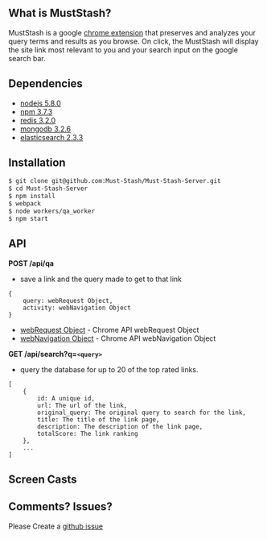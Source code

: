 ## What is MustStash?
MustStash is a google [chrome extension](https://github.com/Must-Stash/Must-Stash-Extension) that preserves and analyzes your query terms and results as you browse. On click, the MustStash will display the site link most relevant to you and your search input on the google search bar.

## Dependencies
- [nodejs 5.8.0](https://nodejs.org/en/)
- [npm 3.7.3](https://www.npmjs.com/)
- [redis 3.2.0](http://redis.io/)
- [mongodb 3.2.6](https://www.mongodb.com/collateral/mongodb-3-2-whats-new?jmp=search&utm_source=google&utm_campaign=Americas-US-Brand-Alpha&utm_keyword=mongodb&utm_device=c&utm_network=g&utm_medium=cpc&utm_creative=101973883363&utm_matchtype=e&gclid=CJy1__zV-MwCFU6SfgodxKwPnw)
- [elasticsearch 2.3.3](https://www.elastic.co/)  

## Installation
```sh
$ git clone git@github.com:Must-Stash/Must-Stash-Server.git
$ cd Must-Stash-Server
$ npm install
$ webpack
$ node workers/qa_worker
$ npm start
```

## API
**POST /api/qa**  
- save a link and the query made to get to that link
```
{
    query: webRequest Object,
    activity: webNavigation Object
}
```
- [webRequest Object](https://developer.chrome.com/extensions/webRequest#event-onCompleted) - Chrome API webRequest Object
- [webNavigation Object](https://developer.chrome.com/extensions/webNavigation#event-onCommitted) - Chrome API webNavigation Object  

**GET /api/search?q=`<query>`**  
- query the database for up to 20 of the top rated links.
```
[
    {
        id: A unique id,
        url: The url of the link,
        original_query: The original query to search for the link,
        title: The title of the link page,
        description: The description of the link page,
        totalScore: The link ranking
    },
    ...
]
```

## Screen Casts

## Comments? Issues?
Please Create a [github issue](https://github.com/Must-Stash/Must-Stash-Server/issues)
